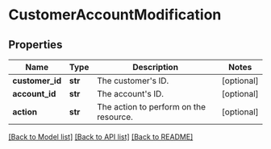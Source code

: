 # CustomerAccountModification

## Properties
Name | Type | Description | Notes
------------ | ------------- | ------------- | -------------
**customer_id** | **str** | The customer&#x27;s ID. | [optional] 
**account_id** | **str** | The account&#x27;s ID. | [optional] 
**action** | **str** | The action to perform on the resource. | [optional] 

[[Back to Model list]](../README.md#documentation-for-models) [[Back to API list]](../README.md#documentation-for-api-endpoints) [[Back to README]](../README.md)

